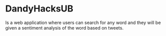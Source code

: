 # DandyHacksUB
Is a web application where users can search for any word and they will be given a sentiment analysis of the word based on tweets.
